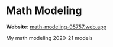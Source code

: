 # Math Modeling

**Website**: [math-modeling-95757.web.app](https://math-modeling-95757.web.app/)

My math modeling 2020-21 models
